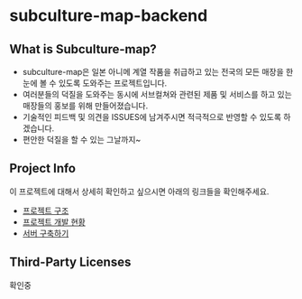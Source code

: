 # subculture-map-backend
## What is Subculture-map?
* subculture-map은 일본 아니메 계열 작품을 취급하고 있는 전국의 모든 매장을 한눈에 볼 수 있도록 도와주는 프로젝트입니다.
* 여러분들의 덕질을 도와주는 동시에 서브컬쳐와 관련된 제품 및 서비스를 하고 있는 매장들의 홍보를 위해 만들어졌습니다.
* 기술적인 피드백 및 의견을 ISSUES에 남겨주시면 적극적으로 반영할 수 있도록 하겠습니다.
* 편안한 덕질을 할 수 있는 그날까지~

## Project Info
이 프로젝트에 대해서 상세히 확인하고 싶으시면 아래의 링크들을 확인해주세요.  
* [프로젝트 구조](https://github.com/dlehdgud2380/subculture-map/wiki/%ED%94%84%EB%A1%9C%EC%A0%9D%ED%8A%B8-%EA%B5%AC%EC%A1%B0)  
* [프로젝트 개발 현황](https://github.com/users/dlehdgud2380/projects/2)  
* [서버 구축하기](https://github.com/dlehdgud2380/subculture-map/wiki/%EC%84%9C%EB%B2%84-%EC%8B%A4%ED%96%89-%ED%95%98%EA%B8%B0)

## Third-Party Licenses
확인중
